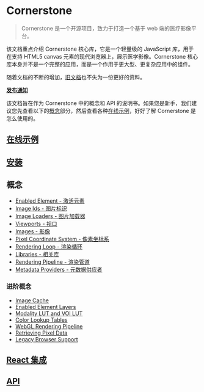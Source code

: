 # Cornerstone

> Cornerstone 是一个开源项目，致力于打造一个基于 web 端的医疗影像平台。

该文档重点介绍 Cornerstone 核心库，它是一个轻量级的 JavaScript 库，用于在支持 HTML5 canvas 元素的现代浏览器上，展示医学影像。Cornerstone 核心库本身并不是一个完整的应用，而是一个作用于更大型、更复杂应用中的组件。

随着文档的不断的增加，[旧文档](https://github.com/cornerstonejs/cornerstone/wiki)也不失为一份更好的资料。

**[发布通知](https://github.com/cornerstonejs/cornerstone/releases)**

该文档旨在作为 Cornerstone 中的概念和 API 的说明书。如果您是新手，我们建议您先查看以下的[概念](##概念)部分，然后查看各种<a target="_blank" href="cornerstone-core/.vuepress/public/example/index.html">在线示例</a>，好好了解 Cornerstone 是怎么使用的。

<h2>
<a target="_blank" href="cornerstone-core/.vuepress/public/example/index.html">在线示例</a>
</h2>

## [安装](installation.md)
## 概念
  - [Enabled Element - 激活元素](cornerstone-core/zh/concepts/enabled-elements.md)
  - [Image Ids - 图片标识](cornerstone-core/zh/concepts/image-ids.md)
  - [Image Loaders - 图片加载器](cornerstone-core/zh/concepts/image-loaders.md)
  - [Viewports - 视口](cornerstone-core/zh/concepts/viewports.md)
  - [Images - 影像](cornerstone-core/zh/concepts/images.md)
  - [Pixel Coordinate System - 像素坐标系](cornerstone-core/zh/concepts/pixel-coordinate-system.md)
  - [Rendering Loop - 渲染循环](cornerstone-core/zh/concepts/rendering-loop.md)
  - [Libraries - 相关库](cornerstone-core/zh/concepts/libraries.md)
  - [Rendering Pipeline - 渲染管道](cornerstone-core/zh/concepts/rendering-pipeline.md)
  - [Metadata Providers - 元数据供应者](cornerstone-core/zh/concepts/metadata-providers.md)
### 进阶概念
  - [Image Cache](cornerstone-core/zh/advanced/image-cache.md)
  - [Enabled Element Layers](cornerstone-core/zh/advanced/enabled-element-layers.md)
  - [Modality LUT and VOI LUT](cornerstone-core/zh/advanced/modality-lut-and-voi-lut.md)
  - [Color Lookup Tables](cornerstone-core/zh/advanced/color-lookup-tables.md)
  - [WebGL Rendering Pipeline](cornerstone-core/zh/advanced/webgl-rendering-pipeline.md)
  - [Retrieving Pixel Data](cornerstone-core/zh/advanced/retrieving-pixel-data.md)
  - [Legacy Browser Support](cornerstone-core/zh/advanced/legacy-browser-support.md)

## [React 集成](cornrstone-core/zh/integration.md)
## [API](cornerstone-core/zh/api.md)
<!-- ## [贡献](cornerstone-core/zh/contributing.md)
## [开发者指南](cornerstone-core/zh/developer-guide.md) -->
